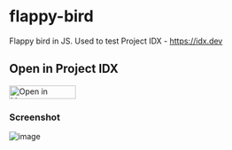 # flappy-bird

Flappy bird in JS. Used to test Project IDX - https://idx.dev


## Open in Project IDX 

<a href="https://idx.google.com/new-git?url=https://github.com/prakhar1989/flappy-bird.git&nix=false&type=web">
  <img
    alt="Open in Monospace"
    src="https://www.gstatic.com/monospace/230815/openinprojectidx.png"
    width="120"
    height="24"
  />
</a>


### Screenshot
![image](https://github.com/prakhar1989/flappy-bird/assets/649249/db25551d-0a5e-44a6-93f9-aeb96d26db5b)

